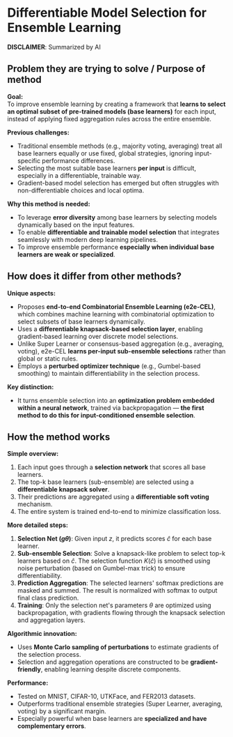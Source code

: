 # Differentiable Model Selection for Ensemble Learning

**DISCLAIMER**: Summarized by AI

## Problem they are trying to solve / Purpose of method

**Goal:**  
To improve ensemble learning by creating a framework that **learns to select an optimal subset
of pre-trained models (base learners)** for each input,
instead of applying fixed aggregation rules across the entire ensemble.

**Previous challenges:**

- Traditional ensemble methods (e.g., majority voting, averaging) treat all base learners equally or use fixed,
global strategies, ignoring input-specific performance differences.
- Selecting the most suitable base learners **per input** is difficult, especially in a differentiable, trainable way.
- Gradient-based model selection has emerged but often struggles with non-differentiable choices and local optima.

**Why this method is needed:**

- To leverage **error diversity** among base learners by selecting models dynamically based on the input features.
- To enable **differentiable and trainable model selection** that integrates seamlessly with modern deep learning pipelines.
- To improve ensemble performance **especially when individual base learners are weak or specialized**.


## How does it differ from other methods?

**Unique aspects:**

- Proposes **end-to-end Combinatorial Ensemble Learning (e2e-CEL)**,
which combines machine learning with combinatorial optimization to select subsets of base learners dynamically.
- Uses a **differentiable knapsack-based selection layer**, enabling gradient-based learning over discrete model selections.
- Unlike Super Learner or consensus-based aggregation (e.g., averaging, voting),
e2e-CEL **learns per-input sub-ensemble selections** rather than global or static rules.
- Employs a **perturbed optimizer technique** (e.g., Gumbel-based smoothing) to maintain differentiability in the selection process.

**Key distinction:**

- It turns ensemble selection into an **optimization problem embedded within a neural network**,
trained via backpropagation — **the first method to do this for input-conditioned ensemble selection**.


## How the method works

**Simple overview:**

1. Each input goes through a **selection network** that scores all base learners.
2. The top-k base learners (sub-ensemble) are selected using a **differentiable knapsack solver**.
3. Their predictions are aggregated using a **differentiable soft voting** mechanism.
4. The entire system is trained end-to-end to minimize classification loss.

**More detailed steps:**

1. **Selection Net ($g\theta$)**: Given input $z$, it predicts scores $\hat c$ for each base learner.
2. **Sub-ensemble Selection**: Solve a knapsack-like problem to select top-k learners based on $\hat c$.
The selection function $K(\hat c)$ is smoothed using noise perturbation (based on Gumbel-max trick) to ensure differentiability.
3. **Prediction Aggregation**: The selected learners' softmax predictions are masked and summed.
The result is normalized with softmax to output final class prediction.
4. **Training**: Only the selection net's parameters $\theta$ are optimized using backpropagation,
with gradients flowing through the knapsack selection and aggregation layers.

**Algorithmic innovation:**

- Uses **Monte Carlo sampling of perturbations** to estimate gradients of the selection process.
- Selection and aggregation operations are constructed to be **gradient-friendly**, enabling learning despite discrete components.

**Performance:**

- Tested on MNIST, CIFAR-10, UTKFace, and FER2013 datasets.
- Outperforms traditional ensemble strategies (Super Learner, averaging, voting) by a significant margin.
- Especially powerful when base learners are **specialized and have complementary errors**.
